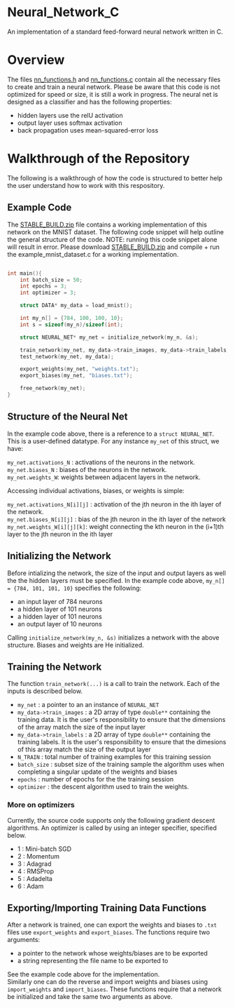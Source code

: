# Neural_Network_C
An implementation of a standard feed-forward neural network written in C.

# Overview

The files [nn_functions.h](./nn_functions.h) and [nn_functions.c](./nn_functions.c) contain all the necessary files to create and train a neural network. Please be aware that this code is not optimized for speed or size,
it is still a work in progress. The neural net is designed as a classifier and has the following properties: <br />

- hidden layers use the relU activation 
- output layer uses softmax activation
- back propagation uses mean-squared-error loss


# Walkthrough of the Repository

The following is a walkthrough of how the code is structured to better help the user understand how to work with this respository.

## Example Code

The [STABLE_BUILD.zip](./STABLE_BUILD.zip) file contains a working implementation of this network on the MNIST dataset. The following code snippet will help outline the general structure of the code. NOTE: running this code snippet alone will result in error. Please download [STABLE_BUILD.zip](./STABLE_BUILD.zip) and compile + run the example_mnist_dataset.c for a working implementation.

```C

int main(){
    int batch_size = 50;
    int epochs = 3;
    int optimizer = 3;

    struct DATA* my_data = load_mnist();

    int my_n[] = {784, 100, 100, 10};
    int s = sizeof(my_n)/sizeof(int);

    struct NEURAL_NET* my_net = initialize_network(my_n, &s);

    train_network(my_net, my_data->train_images, my_data->train_labels, N_TRAIN, batch_size, epochs, optimizer);
    test_network(my_net, my_data);

    export_weights(my_net, "weights.txt");
    export_biases(my_net, "biases.txt");

    free_network(my_net);
}

```
## Structure of the Neural Net

In the example code above, there is a reference to a `struct NEURAL_NET`. This is a user-defined datatype. For any instance `my_net` of this struct, we have:

`my_net.activations_N` : activations of the neurons in the network. <br />
`my_net.biases_N` : biases of the neurons in the network. <br />
`my_net.weights_W`: weights between adjacent layers in the network. <br />

Accessing individual activations, biases, or weights is simple: <br />


`my_net.activations_N[i][j]` : activation of the jth neuron in the ith layer of the network.  <br />
`my_net.biases_N[i][j]` : bias of the jth neuron in the ith layer of the network <br />
`my_net.weights_W[i][j][k]`: weight connecting the kth neuron in the (i+1)th layer to the jth neuron in the ith layer <br />

## Initializing the Network

Before intializing the network, the size of the input and output layers as well the the hidden layers must be specified. In the example code above, `my_n[] = {784, 101, 101, 10}` specifies the following: <br />

- an input layer of 784 neurons <br />
- a hidden layer of 101 neurons <br />
- a hidden layer of 101 neurons <br />
- an output layer of 10 neurons <br />

Calling `initialize_network(my_n, &s)` initializes a network with the above structure. Biases and weights are He initialized.

## Training the Network

The function `train_network(...)` is a call to train the network. Each of the inputs is described below. <br />

- `my_net` : a pointer to an an instance of `NEURAL_NET`
- `my_data->train_images` : a 2D array of type `double**` containing the training data. It is the user's responsibility to ensure that the dimensions of the array match the size of the input layer
- `my_data->train_labels` : a 2D array of type `double**` containing the training labels. It is the user's responsibility to ensure that the dimesions of this array match the size of the output layer
- `N_TRAIN` : total number of training examples for this training session
- `batch_size` : subset size of the training sample the algorithm uses when completing a singular update of the weights and biases
- `epochs` : number of epochs for the the training session
- `optimizer` : the descent algorithm used to train the weights.

### More on optimizers

Currently, the source code supports only the following gradient descent algorithms. An optimizer is called by using an integer specifier, specified below.

- 1 : Mini-batch SGD
- 2 : Momentum
- 3 : Adagrad
- 4 : RMSProp
- 5 : Adadelta
- 6 : Adam

## Exporting/Importing Training Data Functions

After a network is trained, one can export the weights and biases to `.txt` files use `export_weights` and `export_biases`. The functions require two arguments:

- a pointer to the network whose weights/biases are to be exported
- a string representing the file name to be exported to

See the example code above for the implementation. <br />
Similarly one can do the reverse and import weights and biases using `import_weights` and `import_biases`. These functions require that a network be initialized and take the same two arguments as above.
